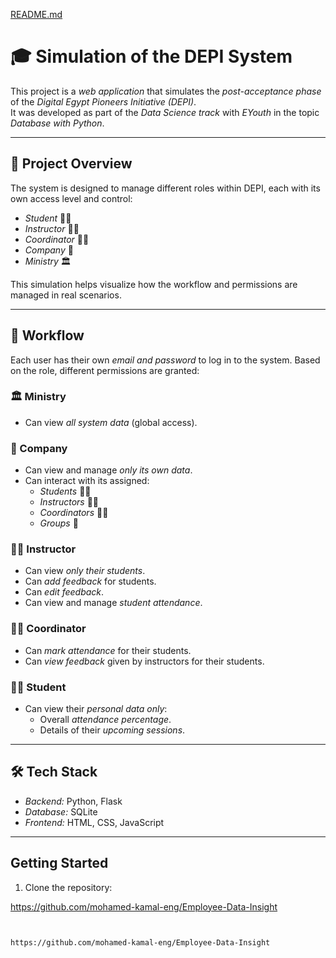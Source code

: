 [README.md](https://github.com/user-attachments/files/22065286/README.md)
# 🎓 Simulation of the DEPI System

This project is a *web application* that simulates the *post-acceptance phase* of the *Digital Egypt Pioneers Initiative (DEPI)*.  
It was developed as part of the *Data Science track* with *EYouth* in the topic *Database with Python*.

---

## 🚀 Project Overview
The system is designed to manage different roles within DEPI, each with its own access level and control:

- *Student* 👨‍🎓  
- *Instructor* 👨‍🏫  
- *Coordinator* 👩‍💼  
- *Company* 🏢  
- *Ministry* 🏛  

This simulation helps visualize how the workflow and permissions are managed in real scenarios.

---

## 🔄 Workflow

Each user has their own *email and password* to log in to the system. Based on the role, different permissions are granted:

### 🏛 Ministry
- Can view *all system data* (global access).

### 🏢 Company
- Can view and manage *only its own data*.  
- Can interact with its assigned:
  - *Students* 👨‍🎓  
  - *Instructors* 👨‍🏫  
  - *Coordinators* 👩‍💼  
  - *Groups* 👥  

### 👨‍🏫 Instructor
- Can view *only their students*.  
- Can *add feedback* for students.  
- Can *edit feedback*.  
- Can view and manage *student attendance*.

### 👩‍💼 Coordinator
- Can *mark attendance* for their students.  
- Can *view feedback* given by instructors for their students.

### 👨‍🎓 Student
- Can view their *personal data only*:
  - Overall *attendance percentage*.  
  - Details of their *upcoming sessions*.  

---

## 🛠 Tech Stack
- *Backend:* Python, Flask  
- *Database:* SQLite  
- *Frontend:* HTML, CSS, JavaScript  

---

## Getting Started
1. Clone the repository:
   
  https://github.com/mohamed-kamal-eng/Employee-Data-Insight
  ```bash


  https://github.com/mohamed-kamal-eng/Employee-Data-Insight
